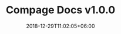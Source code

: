 ---
title: "Compage Docs v1.0.0"
date: 2018-12-29T11:02:05+06:00
description: "Compage User Guide doc"
type : "docs"
draft: false
---